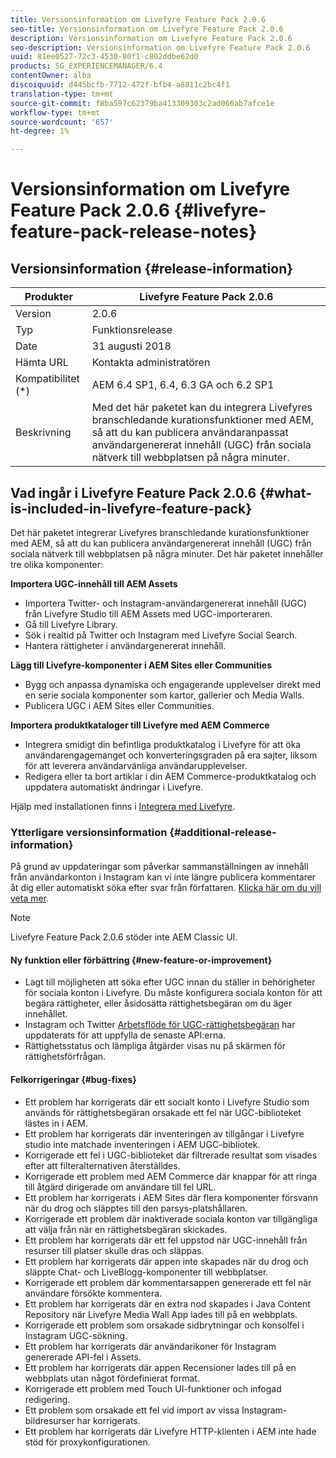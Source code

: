 ```yaml
---
title: Versionsinformation om Livefyre Feature Pack 2.0.6
seo-title: Versionsinformation om Livefyre Feature Pack 2.0.6
description: Versionsinformation om Livefyre Feature Pack 2.0.6
seo-description: Versionsinformation om Livefyre Feature Pack 2.0.6
uuid: 81ee0527-72c3-4530-80f1-c802ddbe62d0
products: SG_EXPERIENCEMANAGER/6.4
contentOwner: alba
discoiquuid: d445bcfb-7712-472f-bfb4-a8811c2bc4f1
translation-type: tm+mt
source-git-commit: f8ba597c62379ba413309303c2ad066ab7afce1e
workflow-type: tm+mt
source-wordcount: '657'
ht-degree: 1%

---
```



# Versionsinformation om Livefyre Feature Pack 2.0.6 {#livefyre-feature-pack-release-notes}

## Versionsinformation {#release-information}

| Produkter | Livefyre Feature Pack 2.0.6 |
|--- |--- |
| Version | 2.0.6 |
| Typ | Funktionsrelease |
| Date | 31 augusti 2018 |
| Hämta URL | Kontakta administratören |
| Kompatibilitet (*) | AEM 6.4 SP1, 6.4, 6.3 GA och 6.2 SP1 |
| Beskrivning | Med det här paketet kan du integrera Livefyres branschledande kurationsfunktioner med AEM, så att du kan publicera användaranpassat användargenererat innehåll (UGC) från sociala nätverk till webbplatsen på några minuter. |

## Vad ingår i Livefyre Feature Pack 2.0.6 {#what-is-included-in-livefyre-feature-pack}

Det här paketet integrerar Livefyres branschledande kurationsfunktioner med AEM, så att du kan publicera användargenererat innehåll (UGC) från sociala nätverk till webbplatsen på några minuter. Det här paketet innehåller tre olika komponenter:

**Importera UGC-innehåll till AEM Assets**

* Importera Twitter- och Instagram-användargenererat innehåll (UGC) från Livefyre Studio till AEM Assets med UGC-importeraren.
* Gå till Livefyre Library.
* Sök i realtid på Twitter och Instagram med Livefyre Social Search.
* Hantera rättigheter i användargenererat innehåll.

**Lägg till Livefyre-komponenter i AEM Sites eller Communities**

* Bygg och anpassa dynamiska och engagerande upplevelser direkt med en serie sociala komponenter som kartor, gallerier och Media Walls.
* Publicera UGC i AEM Sites eller Communities.

**Importera produktkataloger till Livefyre med AEM Commerce**

* Integrera smidigt din befintliga produktkatalog i Livefyre för att öka användarengagemanget och konverteringsgraden på era sajter, liksom för att leverera användarvänliga användarupplevelser.
* Redigera eller ta bort artiklar i din AEM Commerce-produktkatalog och uppdatera automatiskt ändringar i Livefyre.

Hjälp med installationen finns i [Integrera med Livefyre](https://docs.adobe.com/content/help/en/experience-manager-64/administering/integration/livefyre.html).

### Ytterligare versionsinformation {#additional-release-information}

På grund av uppdateringar som påverkar sammanställningen av innehåll från användarkonton i Instagram kan vi inte längre publicera kommentarer åt dig eller automatiskt söka efter svar från författaren. [Klicka här om du vill veta mer](https://developers.facebook.com/blog/post/2018/04/04/facebook-api-platform-product-changes/).

>[!NOTE]
>
>Livefyre Feature Pack 2.0.6 stöder inte AEM Classic UI.

#### Ny funktion eller förbättring {#new-feature-or-improvement}

* Lagt till möjligheten att söka efter UGC innan du ställer in behörigheter för sociala konton i Livefyre. Du måste konfigurera sociala konton för att begära rättigheter, eller åsidosätta rättighetsbegäran om du äger innehållet.
* Instagram och Twitter [Arbetsflöde för UGC-rättighetsbegäran](https://docs.adobe.com/content/help/en/experience-manager-64/administering/integration/livefyre.html) har uppdaterats för att uppfylla de senaste API:erna.
* Rättighetsstatus och lämpliga åtgärder visas nu på skärmen för rättighetsförfrågan.

#### Felkorrigeringar {#bug-fixes}

* Ett problem har korrigerats där ett socialt konto i Livefyre Studio som används för rättighetsbegäran orsakade ett fel när UGC-biblioteket lästes in i AEM.
* Ett problem har korrigerats där inventeringen av tillgångar i Livefyre studio inte matchade inventeringen i AEM UGC-bibliotek.
* Korrigerade ett fel i UGC-biblioteket där filtrerade resultat som visades efter att filteralternativen återställdes.
* Korrigerade ett problem med AEM Commerce där knappar för att ringa till åtgärd dirigerade om användare till fel URL.
* Ett problem har korrigerats i AEM Sites där flera komponenter försvann när du drog och släpptes till den parsys-platshållaren.
* Korrigerade ett problem där inaktiverade sociala konton var tillgängliga att välja från när en rättighetsbegäran skickades.
* Ett problem har korrigerats där ett fel uppstod när UGC-innehåll från resurser till platser skulle dras och släppas.
* Ett problem har korrigerats där appen inte skapades när du drog och släppte Chat- och LiveBlogg-komponenter till webbplatser.
* Korrigerade ett problem där kommentarsappen genererade ett fel när användare försökte kommentera.
* Ett problem har korrigerats där en extra nod skapades i Java Content Repository när Livefyre Media Wall App lades till på en webbplats.
* Korrigerade ett problem som orsakade sidbrytningar och konsolfel i Instagram UGC-sökning.
* Ett problem har korrigerats där användarikoner för Instagram genererade API-fel i Assets.
* Ett problem har korrigerats där appen Recensioner lades till på en webbplats utan något fördefinierat format.
* Korrigerade ett problem med Touch UI-funktioner och infogad redigering.
* Ett problem som orsakade ett fel vid import av vissa Instagram-bildresurser har korrigerats.
* Ett problem har korrigerats där Livefyre HTTP-klienten i AEM inte hade stöd för proxykonfigurationen.
